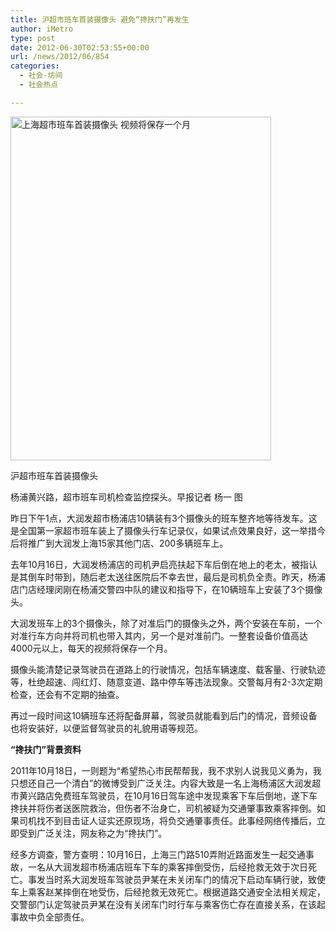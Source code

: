 ```yaml
---
title: 沪超市班车首装摄像头 避免“搀扶门”再发生
author: iMetro
type: post
date: 2012-06-30T02:53:55+00:00
url: /news/2012/06/854
categories:
  - 社会-坊间
  - 社会热点

---
```

<div style="width: 427px" class="wp-caption alignnone">
  <img title="沪超市班车首装摄像头" src="http://img1.gtimg.com/sh/pics/hv1/151/195/1075/69951751.jpg" alt="上海超市班车首装摄像头 视频将保存一个月" width="417" height="550" />
  
  <p class="wp-caption-text">
    沪超市班车首装摄像头
  </p>
</div>

杨浦黄兴路，超市班车司机检查监控探头。早报记者 杨一 图

昨日下午1点，大润发超市杨浦店10辆装有3个摄像头的班车整齐地等待发车。这是全国第一家超市班车装上了摄像头行车记录仪，如果试点效果良好，这一举措今后将推广到大润发上海15家其他门店、200多辆班车上。

去年10月16日，大润发杨浦店的司机尹启亮扶起下车后倒在地上的老太，被指认是其倒车时带到，随后老太送往医院后不幸去世，最后是司机负全责。昨天，杨浦店门店经理闵刚在杨浦交警四中队的建议和指导下，在10辆班车上安装了3个摄像头。

大润发班车上的3个摄像头，除了对准后门的摄像头之外，两个安装在车前，一个对准行车方向并将司机也带入其内，另一个是对准前门。一整套设备价值高达4000元以上，每天的视频将保存一个月。

摄像头能清楚记录驾驶员在道路上的行驶情况，包括车辆速度、载客量、行驶轨迹等，杜绝超速、闯红灯、随意变道、路中停车等违法现象。交警每月有2-3次定期检查，还会有不定期的抽查。

再过一段时间这10辆班车还将配备屏幕，驾驶员就能看到后门的情况，音频设备也将安装好，以便监督驾驶员的礼貌用语等规范。

**“搀扶门”背景资料**

2011年10月18日，一则题为“希望热心市民帮帮我，我不求别人说我见义勇为，我只想还自己一个清白”的微博受到广泛关注。内容大致是一名上海杨浦区大润发超市黄兴路店免费班车驾驶员，在10月16日驾车途中发现乘客下车后倒地，遂下车搀扶并将伤者送医院救治，但伤者不治身亡，司机被疑为交通肇事致乘客摔倒。如果司机找不到目击证人证实还原现场，将负交通肇事责任。此事经网络传播后，立即受到广泛关注，网友称之为“搀扶门”。

经多方调查，警方查明：10月16日，上海三门路510弄附近路面发生一起交通事故，一名从大润发超市杨浦店班车下车的乘客摔倒受伤，后经抢救无效于次日死亡。事发当时系大润发班车驾驶员尹某在未关闭车门的情况下启动车辆行驶，致使车上乘客赵某摔倒在地受伤，后经抢救无效死亡。根据道路交通安全法相关规定，交警部门认定驾驶员尹某在没有关闭车门时行车与乘客伤亡存在直接关系，在该起事故中负全部责任。